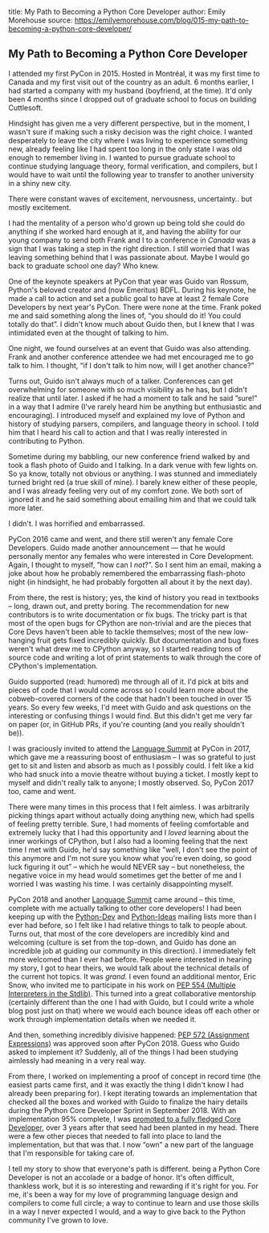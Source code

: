 title: My Path to Becoming a Python Core Developer
author: Emily Morehouse
source: https://emilyemorehouse.com/blog/015-my-path-to-becoming-a-python-core-developer/

## My Path to Becoming a Python Core Developer

I attended my first PyCon in 2015. Hosted in Montréal, it was my first time to Canada and my first visit out of the country as an adult. 6 months earlier, I had started a company with my husband (boyfriend, at the time). It'd only been 4 months since I dropped out of graduate school to focus on building Cuttlesoft.

Hindsight has given me a very different perspective, but in the moment, I wasn't sure if making such a risky decision was the right choice. I wanted desperately to leave the city where I was living to experience something new, already feeling like I had spent too long in the only state I was old enough to remember living in. I wanted to pursue graduate school to continue studying language theory, formal verification, and compilers, but I would have to wait until the following year to transfer to another university in a shiny new city.

There were constant waves of excitement, nervousness, uncertainty.. but mostly excitement.

I had the mentality of a person who'd grown up being told she could do anything if she worked hard enough at it, and having the ability for our young company to send both Frank and I to a conference in _Canada_ was a sign that I was taking a step in the right direction. I still worried that I was leaving something behind that I was passionate about. Maybe I would go back to graduate school one day? Who knew.

One of the keynote speakers at PyCon that year was Guido van Rossum, Python's beloved creator and (now Emeritus) BDFL. During his keynote, he made a call to action and set a public goal to have at least 2 female Core Developers by next year's PyCon. There were none at the time. Frank poked me and said something along the lines of, “you should do it! You could totally do that”. I didn't know much about Guido then, but I knew that I was intimidated even at the thought of talking to him.

One night, we found ourselves at an event that Guido was also attending. Frank and another conference attendee we had met encouraged me to go talk to him. I thought, “if I don't talk to him now, will I get another chance?”

Turns out, Guido isn't always much of a talker. Conferences can get overwhelming for someone with so much visibility as he has, but I didn't realize that until later. I asked if he had a moment to talk and he said ”sure!” in a way that I admire (I've rarely heard him be anything but enthusiastic and encouraging). I introduced myself and explained my love of Python and history of studying parsers, compilers, and language theory in school. I told him that I heard his call to action and that I was really interested in contributing to Python.

Sometime during my babbling, our new conference friend walked by and took a flash photo of Guido and I talking. In a dark venue with few lights on. So ya know, totally not obvious or anything. I was stunned and immediately turned bright red (a true skill of mine). I barely knew either of these people, and I was already feeling very out of my comfort zone. We both sort of ignored it and he said something about emailing him and that we could talk more later.

I didn't. I was horrified and embarrassed.

PyCon 2016 came and went, and there still weren't any female Core Developers. Guido made another announcement — that he would personally mentor any females who were interested in Core Development. Again, I thought to myself, ”how can I _not_?”. So I sent him an email, making a joke about how he probably remembered the embarrassing flash-photo night (in hindsight, he had probably forgotten all about it by the next day).

From there, the rest is history; yes, the kind of history you read in textbooks – long, drawn out, and pretty boring. The recommendation for new contributors is to write documentation or fix bugs. The tricky part is that most of the open bugs for CPython are non-trivial and are the pieces that Core Devs haven't been able to tackle themselves; most of the new low-hanging fruit gets fixed incredibly quickly. But documentation and bug fixes weren't what drew me to CPython anyway, so I started reading tons of source code and writing a lot of print statements to walk through the core of CPython's implementation.

Guido supported (read: humored) me through all of it. I'd pick at bits and pieces of code that I would come across so I could learn more about the cobweb-covered corners of the code that hadn't been touched in over 15 years. So every few weeks, I'd meet with Guido and ask questions on the interesting or confusing things I would find. But this didn't get me very far on paper (or, in GitHub PRs, if you're counting (and you really shouldn't be)).

I was graciously invited to attend the [Language Summit](https://lwn.net/Articles/723251/) at PyCon in 2017, which gave me a reassuring boost of enthusiasm – I was so grateful to just get to sit and listen and absorb as much as I possibly could. I felt like a kid who had snuck into a movie theatre without buying a ticket. I mostly kept to myself and didn't really talk to anyone; I mostly observed. So, PyCon 2017 too, came and went.

There were many times in this process that I felt aimless. I was arbitrarily picking things apart without actually doing anything new, which had spells of feeling pretty terrible. Sure, I had moments of feeling comfortable and extremely lucky that I had this opportunity and I _loved_ learning about the inner workings of CPython, but I also had a looming feeling that the next time I met with Guido, he'd say something like ”well, I don't see the point of this anymore and I'm not sure you know what you're even doing, so good luck figuring it out” – which he would NEVER say – but nonetheless, the negative voice in my head would sometimes get the better of me and I worried I was wasting his time. I was certainly disappointing myself.

PyCon 2018 and another [Language Summit](https://lwn.net/Articles/754152/) came around – this time, complete with me actually talking to other core developers! I had been keeping up with the [Python-Dev](https://mail.python.org/mailman/listinfo/python-dev) and [Python-Ideas](https://mail.python.org/mailman/listinfo/python-ideas) mailing lists more than I ever had before, so I felt like I had relative things to talk to people about. Turns out, that most of the core developers are incredibly kind and welcoming (culture is set from the top-down, and Guido has done an incredible job at guiding our community in this direction). I immediately felt more welcomed than I ever had before. People were interested in hearing my story, I got to hear theirs, we would talk about the technical details of the current hot topics. It was _grand_. I even found an additional mentor, Eric Snow, who invited me to participate in his work on [PEP 554 (Multiple Interpreters in the Stdlib)](https://www.python.org/dev/peps/pep-0554/). This turned into a great collaborative mentorship (certainly different than the one I had with Guido, but I could write a whole blog post just on that) where we would each bounce ideas off each other or work through implementation details when we needed it.

And then, something incredibly divisive happened: [PEP 572 (Assignment Expressions)](https://www.python.org/dev/peps/pep-0572/) was approved soon after PyCon 2018. Guess who Guido asked to implement it? Suddenly, all of the things I had been studying aimlessly had meaning in a very real way.

From there, I worked on implementing a proof of concept in record time (the easiest parts came first, and it was exactly the thing I didn't know I had already been preparing for). I kept iterating towards an implementation that checked all the boxes and worked with Guido to finalize the hairy details during the Python Core Developer Sprint in September 2018. With an implementation 95% complete, I was [promoted to a fully fledged Core Developer](https://mail.python.org/pipermail/python-committers/2018-September/006059.html), over 3 years after that seed had been planted in my head. There were a few other pieces that needed to fall into place to land the implementation, but that was that. I now “own” a new part of the language that I'm responsible for taking care of.

I tell my story to show that everyone's path is different. being a Python Core Developer is not an accolade or a badge of honor. It's often difficult, thankless work, but it is _so_ interesting and rewarding if it's right for you. For me, it's been a way for my love of programming language design and compilers to come full circle; a way to continue to learn and use those skills in a way I never expected I would, and a way to give back to the Python community I've grown to love.
